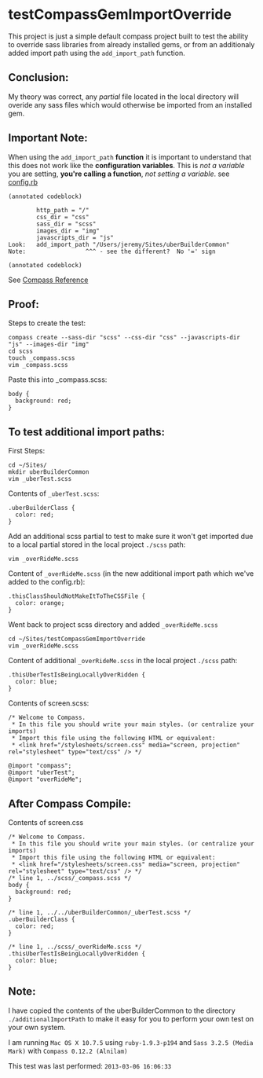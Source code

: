 # testCompassGemImportOverride

This project is just a simple default compass project built to test the ability to override sass libraries from already installed gems, or from an additionaly added import path using the `add_import_path` function.

## Conclusion:

My theory was correct, any *partial* file located in the local directory will overide any sass files which would otherwise be imported from an installed gem.

## Important Note:

When using the `add_import_path` **function** it is important to understand that this does not work like the **configuration variables**.  This is *not a variable* you are setting, **you're calling a function**, *not setting a variable*. see [config.rb](https://github.com/uberbuilder/testCompassGemImportOverride/blob/master/config.rb)

    (annotated codeblock)
    
            http_path = "/"
            css_dir = "css"
            sass_dir = "scss"
            images_dir = "img"
            javascripts_dir = "js"
    Look:   add_import_path "/Users/jeremy/Sites/uberBuilderCommon"
    Note:                 ^^^ - see the different?  No '=' sign
    
    (annotated codeblock)

See [Compass Reference](http://compass-style.org/help/tutorials/configuration-reference/#configuration-functions)

## Proof:

Steps to create the test:

    compass create --sass-dir "scss" --css-dir "css" --javascripts-dir "js" --images-dir "img"
    cd scss
    touch _compass.scss
    vim _compass.scss

Paste this into _compass.scss:

    body {
      background: red;
    }

## To test additional import paths:

First Steps:

    cd ~/Sites/
    mkdir uberBuilderCommon
    vim _uberTest.scss

Contents of `_uberTest.scss`:

    .uberBuilderClass {
      color: red;
    }

Add an additional scss partial to test to make sure it won't get imported due to a local partial stored in the local project `./scss` path:

    vim _overRideMe.scss

Content of `_overRideMe.scss` (in the new additional import path which we've added to the config.rb):

    .thisClassShouldNotMakeItToTheCSSFile {
      color: orange;
    }

Went back to project scss directory and added `_overRideMe.scss`

    cd ~/Sites/testCompassGemImportOverride
    vim _overRideMe.scss

Content of additional `_overRideMe.scss` in the local project `./scss` path:

    .thisUberTestIsBeingLocallyOverRidden {
      color: blue;
    }

Contents of screen.scss:

    /* Welcome to Compass.
     * In this file you should write your main styles. (or centralize your imports)
     * Import this file using the following HTML or equivalent:
     * <link href="/stylesheets/screen.css" media="screen, projection" rel="stylesheet" type="text/css" /> */

    @import "compass";
    @import "uberTest";
    @import "overRideMe";

## After Compass Compile:

Contents of screen.css

    /* Welcome to Compass.
     * In this file you should write your main styles. (or centralize your imports)
     * Import this file using the following HTML or equivalent:
     * <link href="/stylesheets/screen.css" media="screen, projection" rel="stylesheet" type="text/css" /> */
    /* line 1, ../scss/_compass.scss */
    body {
      background: red;
    }

    /* line 1, ../../uberBuilderCommon/_uberTest.scss */
    .uberBuilderClass {
      color: red;
    }

    /* line 1, ../scss/_overRideMe.scss */
    .thisUberTestIsBeingLocallyOverRidden {
      color: blue;
    }

## Note:

I have copied the contents of the uberBuilderCommon to the directory `./additionalImportPath` to make it easy for you to perform your own test on your own system.

I am running `Mac OS X 10.7.5` using `ruby-1.9.3-p194` and `Sass 3.2.5 (Media Mark)` with `Compass 0.12.2 (Alnilam)`

This test was last performed: `2013-03-06 16:06:33`
